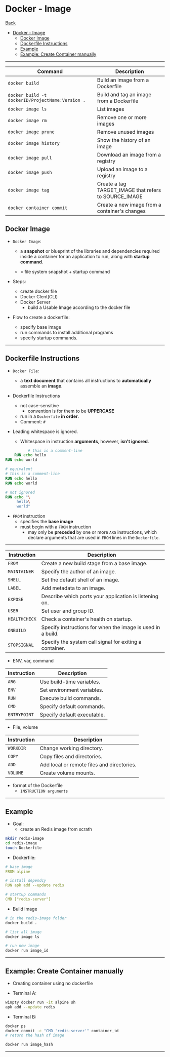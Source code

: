 # Docker - Image

[Back](../../index.md)

- [Docker - Image](#docker---image)
  - [Docker Image](#docker-image)
  - [Dockerfile Instructions](#dockerfile-instructions)
  - [Example](#example)
  - [Example: Create Container manually](#example-create-container-manually)

---

| Command                                          | Description                                           |
| ------------------------------------------------ | ----------------------------------------------------- |
| `docker build`                                   | Build an image from a Dockerfile                      |
| `docker build -t dockerID/ProjectName:Version .` | Build and tag an image from a Dockerfile              |
| `docker image ls`                                | List images                                           |
| `docker image rm`                                | Remove one or more images                             |
| `docker image prune`                             | Remove unused images                                  |
| `docker image history`                           | Show the history of an image                          |
| `docker image pull`                              | Download an image from a registry                     |
| `docker image push`                              | Upload an image to a registry                         |
| `docker image tag`                               | Create a tag TARGET_IMAGE that refers to SOURCE_IMAGE |
| `docker container commit`                        | Create a new image from a container's changes         |

## Docker Image

- `Docker Image`:

  - a **snapshot** or blueprint of the libraries and dependencies required inside a container for an application to run, along with **startup command**.

  - = file system snapshot + startup command

- Steps:

  - create docker file
  - Docker Clent(CLI)
  - Docker Server
    - build a Usable Image according to the docker file

- Flow to create a dockerfile:
  - specify base image
  - run commands to install additional programs
  - specify startup commands.

---

## Dockerfile Instructions

- `Docker File`:

  - a **text document** that contains all instructions to **automatically** assemble an **image**.

- Dockerfile Instructions

  - not case-sensitive
    - convention is for them to be **UPPERCASE**
  - run in a `Dockerfile` **in order**.
  - Comment: `#`

- Leading whitespace is ignored.
  - Whitespace in instruction **arguments**, however, **isn't ignored**.

```Dockerfile
          # this is a comment-line
    RUN echo hello
RUN echo world

# equivalent
# this is a comment-line
RUN echo hello
RUN echo world

# not ignored
RUN echo "\
     hello\
     world"

```

- `FROM` instruction
  - specifies the **base image**
  - must begin with a `FROM` instruction
    - may only be **preceded** by one or more `ARG` instructions, which declare arguments that are used in `FROM` lines in the `Dockerfile`.

---

| Instruction   | Description                                                 |
| ------------- | ----------------------------------------------------------- |
| `FROM`        | Create a new build stage from a base image.                 |
| `MAINTAINER`  | Specify the author of an image.                             |
| `SHELL`       | Set the default shell of an image.                          |
| `LABEL`       | Add metadata to an image.                                   |
| `EXPOSE`      | Describe which ports your application is listening on.      |
| `USER`        | Set user and group ID.                                      |
| `HEALTHCHECK` | Check a container's health on startup.                      |
| `ONBUILD`     | Specify instructions for when the image is used in a build. |
| `STOPSIGNAL`  | Specify the system call signal for exiting a container.     |

- ENV, var, command

| Instruction  | Description                 |
| ------------ | --------------------------- |
| `ARG`        | Use build-time variables.   |
| `ENV`        | Set environment variables.  |
| `RUN`        | Execute build commands.     |
| `CMD`        | Specify default commands.   |
| `ENTRYPOINT` | Specify default executable. |

- File, volume

| Instruction | Description                                |
| ----------- | ------------------------------------------ |
| `WORKDIR`   | Change working directory.                  |
| `COPY`      | Copy files and directories.                |
| `ADD`       | Add local or remote files and directories. |
| `VOLUME`    | Create volume mounts.                      |

- format of the Dockerfile
  - `INSTRUCTION arguments`

---

## Example

- Goal:
  - create an Redis image from scrath

```sh
mkdir redis-image
cd redis-image
touch Dockerfile
```

- Dockerfile:

```yaml
# base image
FROM alpine

# install dependcy
RUN apk add --update redis

# startup commands
CMD ["redis-server"]
```

- Build image

```sh
# in the redis-image folder
docker build .

# list all image
docker image ls

# run new image
docker run image_id

```

---

## Example: Create Container manually

- Creating container using no dockerfile

- Terminal A:

```sh
winpty docker run -it alpine sh
apk add --update redis
```

- Terminal B:

```sh
docker ps
docker commit -c "CMD 'redis-server'" container_id
# return the hash of image

docker run image_hash
```

---
